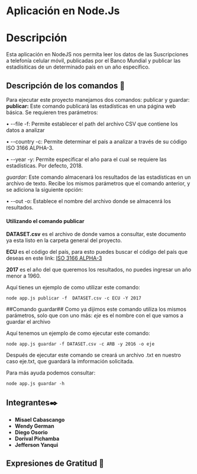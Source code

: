 # Aplicación en Node.Js
# Descripción
Esta  aplicación en NodeJS nos  permita leer los datos de las
Suscripciones a telefonía celular móvil, publicadas por el Banco
Mundial y publicar las estadísiticas de un determinado país en un
año específico.

## Descripción de los comandos 🚀
Para ejecutar este proyecto manejamos dos comandos:
publicar y guardar:
**publicar:** Este comando publicará las
estadísticas en una página web básica. Se requieren tres
parámetros:


• --file -f: Permite establecer el path del archivo CSV que
contiene los datos a analizar


• --country -c: Permite determinar el país a analizar a través
de su código ISO 3166 ALPHA-3.


• --year -y: Permite especificar el año para el cual se
requiere las estadísticas. Por defecto, 2018.

*guardar:* Este comando almacenará los
resultados de las estadísticas en un archivo de texto. Recibe los
mismos parámetros que el comando anterior, y se adiciona la
siguiente opción:


• --out -o: Establece el nombre del archivo donde se almacenrá
los resultados.

#### Utilizando el comando publicar
**DATASET.csv** es el archivo de donde vamos a consultar, este documento ya esta listo en la carpeta general del proyecto.


**ECU** es el código del país, para esto puedes buscar el código del país que deseas en este link:
[ISO 3166 ALPHA-3](https://laendercode.net/es/3-letter-list.html)


**2017** es el año del que queremos los resultados, no puedes ingresar un año menor a 1960.


Aquí tienes un ejemplo de como utilizar este comando:

```
node app.js publicar -f  DATASET.csv -c ECU -Y 2017  
```
##Comando guardar##
Como ya dijimos este comando utiliza los mismos parámetros, solo que con uno más:
*eje* es el nombre con el que vamos a guardar el archivo


Aquí tenemos un ejemplo de como ejecutar este comando:
```
node app.js guardar -f DATASET.csv -c ARB -y 2016 -o eje
```

Después de ejecutar este comando se creará un archivo .txt en nuestro caso eje.txt, que guardará la imformación solicitada.


Para más ayuda podemos consultar:

```
node app.js guardar -h
```




## Integrantes✒️

* **Misael Cabascango** 
* **Wendy German** 
* **Diego Osorio** 
* **Dorival Pichamba** 
* **Jefferson Yanqui** 
## Expresiones de Gratitud 🎁








